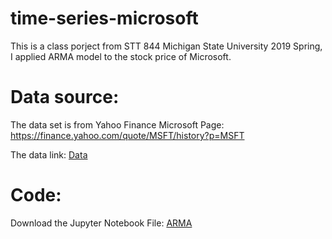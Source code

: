 # time-series-microsoft

This is a class porject from STT 844 Michigan State University 2019 Spring, I applied ARMA model to the stock price of Microsoft. 

# Data source:
The data set is from Yahoo Finance Microsoft Page: https://finance.yahoo.com/quote/MSFT/history?p=MSFT

The data link: [Data](https://github.com/m85976668z/time-series-microsoft/blob/master/MSFT_1.csv)



# Code:

Download the Jupyter Notebook File: [ARMA](https://github.com/m85976668z/time-series-microsoft/blob/master/ARMA.ipynb)
